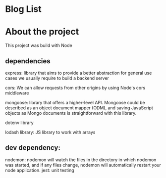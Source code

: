 # Blog List

# About the project
This project was build with Node

## dependencies
express:  library that aims to provide a better abstraction for general use cases we usually require to build a backend server

cors: We can allow requests from other origins by using Node's cors middleware

mongoose: library that offers a higher-level API. Mongoose could be described as an object document mapper (ODM), and saving JavaScript objects as Mongo documents is straightforward with this library.

dotenv library

lodash library: JS library to work with arrays 


## dev dependency: 
nodemon: nodemon will watch the files in the directory in which nodemon was started, and if any files change, nodemon will automatically restart your node application.
jest: unit testing